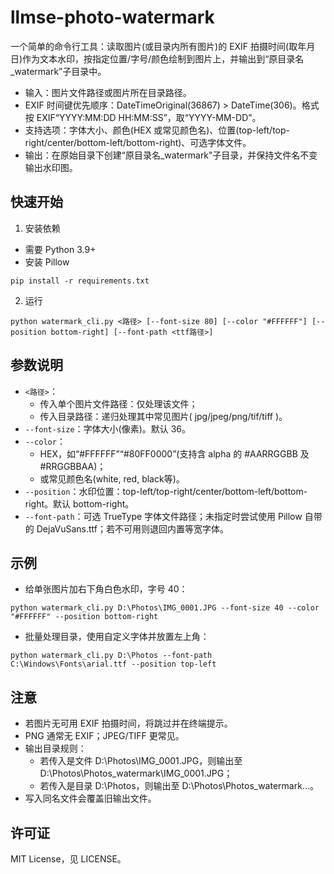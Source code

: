 # llmse-photo-watermark

一个简单的命令行工具：读取图片(或目录内所有图片)的 EXIF 拍摄时间(取年月日)作为文本水印，按指定位置/字号/颜色绘制到图片上，并输出到“原目录名_watermark”子目录中。

- 输入：图片文件路径或图片所在目录路径。
- EXIF 时间键优先顺序：DateTimeOriginal(36867) > DateTime(306)。格式按 EXIF“YYYY:MM:DD HH:MM:SS”，取“YYYY-MM-DD”。
- 支持选项：字体大小、颜色(HEX 或常见颜色名)、位置(top-left/top-right/center/bottom-left/bottom-right)、可选字体文件。
- 输出：在原始目录下创建“原目录名_watermark”子目录，并保持文件名不变输出水印图。

## 快速开始

1) 安装依赖
- 需要 Python 3.9+
- 安装 Pillow

```
pip install -r requirements.txt
```

2) 运行

```
python watermark_cli.py <路径> [--font-size 80] [--color "#FFFFFF"] [--position bottom-right] [--font-path <ttf路径>]
```

## 参数说明

- `<路径>`：
  - 传入单个图片文件路径：仅处理该文件；
  - 传入目录路径：递归处理其中常见图片( jpg/jpeg/png/tif/tiff )。
- `--font-size`：字体大小(像素)。默认 36。
- `--color`：
  - HEX，如“#FFFFFF”“#80FF0000”(支持含 alpha 的 #AARRGGBB 及 #RRGGBBAA)；
  - 或常见颜色名(white, red, black等)。
- `--position`：水印位置：top-left/top-right/center/bottom-left/bottom-right。默认 bottom-right。
- `--font-path`：可选 TrueType 字体文件路径；未指定时尝试使用 Pillow 自带的 DejaVuSans.ttf；若不可用则退回内置等宽字体。

## 示例

- 给单张图片加右下角白色水印，字号 40：

```
python watermark_cli.py D:\Photos\IMG_0001.JPG --font-size 40 --color "#FFFFFF" --position bottom-right
```

- 批量处理目录，使用自定义字体并放置左上角：

```
python watermark_cli.py D:\Photos --font-path C:\Windows\Fonts\arial.ttf --position top-left
```

## 注意

- 若图片无可用 EXIF 拍摄时间，将跳过并在终端提示。
- PNG 通常无 EXIF；JPEG/TIFF 更常见。
- 输出目录规则：
  - 若传入是文件 D:\Photos\IMG_0001.JPG，则输出至 D:\Photos\Photos_watermark\IMG_0001.JPG；
  - 若传入是目录 D:\Photos，则输出至 D:\Photos\Photos_watermark\...。
- 写入同名文件会覆盖旧输出文件。

## 许可证

MIT License，见 LICENSE。
